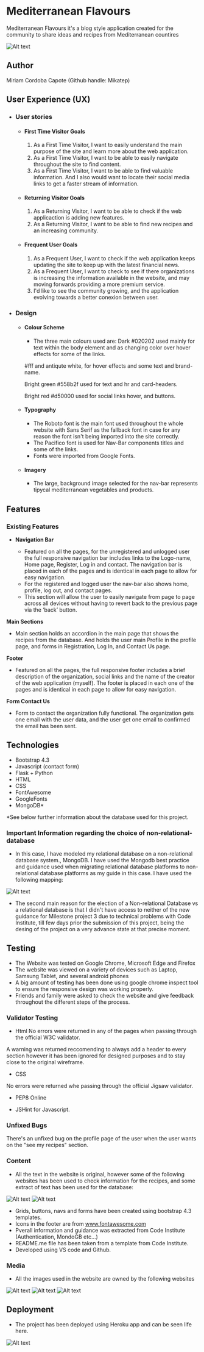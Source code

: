 <h1 text-align="center">Mediterranean Flavours</h1>

Mediterranean Flavours it's a blog style application created for the community to share ideas and recipes from Mediterranean countires

![Alt text](/static/images/mockup.png)

## Author

Miriam Cordoba Capote (Github handle: Mikatep)

## User Experience (UX)

-   ### User stories

    -   #### First Time Visitor Goals

        1. As a First Time Visitor, I want to easily understand the main purpose of the site and learn more about the web application.
        2. As a First Time Visitor, I want to be able to easily navigate throughout the site to find content.
        3. As a First Time Visitor, I want to be able to find valuable information. And I also would want to locate their social media links to get a faster stream of information.

    -   #### Returning Visitor Goals

        1. As a Returning Visitor, I want to be able to check if the web applicaction is adding new features.
        2. As a Returning Visitor, I want to be able to find new recipes and an increasing community.

    -   #### Frequent User Goals
        1. As a Frequent User, I want to check if the web application keeps updating the site to keep up with the latest financial news.
        2. As a Frequent User, I want to check to see if there organizations is increasing the information available in the website, and may moving forwards providing a more premium service.
        3. I'd like to see the community growing, and the application evolving towards a better conexion between user.


-   ### Design
    -   #### Colour Scheme
        -   The three main colours used are:
         Dark #020202 used mainly for text within the body element and as changing color over hover effects for some of the links.

         #fff and antiqute white, for hover effects and some text and brand-name.

         Bright green #558b2f used for text and hr and card-headers.

         Bright red #d50000 used for social links hover, and buttons.

    -   #### Typography
        -   The Roboto font is the main font used throughout the whole website with Sans Serif as the fallback font in case for any reason the font isn't being imported into the site correctly.
        - The Pacifico font is used for Nav-Bar components titles and some of the links. 
        - Fonts were imported from Google Fonts.

    -   #### Imagery
        -    The large, background image selected for the nav-bar represents tipycal mediterranean vegetables and products.

   ## Features

   ### Existing Features

- __Navigation Bar__

  - Featured on all the pages, for the unregistered and unlogged user the full responsive navigation bar includes links to the Logo-name, Home page, Register, Log in and contact. The navigation bar is placed in each of the pages and is identical in each page to allow for easy navigation.
  - For the registered and logged user the nav-bar also shows home, profile, log out, and contact pages.
  - This section will allow the user to easily navigate from page to page across all devices without having to revert back to the previous page via the ‘back’ button. 

__Main Sections__

- Main section holds an accordion in the main page that shows the recipes from the database. And holds the user main Profile in the profile page, and forms in Registration, Log In, and Contact Us page.

__Footer__

-  Featured on all the pages, the full responsive footer includes a brief description of the organization, social links and the name of the creator of the web application (myself). The footer is placed in each one of the pages and is identical in each page to allow for easy navigation.


__Form Contact Us__

-  Form to contact the organization fully functional. The organization gets one email with the user data, and the user get one email to confirmed the email has been sent.

## Technologies

- Bootstrap 4.3
- Javascript (contact form)
- Flask + Python
- HTML
- CSS
- FontAwesome
- GoogleFonts
- MongoDB*

*See below further information about the database used for this project.

### Important Information regarding the choice of non-relational-database

- In this case, I have modeled my relational database on a non-relational database system., MongoDB. I have used the Mongodb best practice and guidance used when migrating relational database platforms to non-relational database platforms as my guide in this case.  I have used the following mapping:

![Alt text](/static/images/Relational.png)

- The second main reason for the election of a Non-relational Database vs a relational database is that I didn't have access to neither of the new guidance for Milestone project 3 due to technical problems with Code Institute, till few days prior the submission of this project, being the desing of the project on a very advance state at that precise moment.


## Testing 

-  The Website was tested on Google Chrome, Microsoft Edge and Firefox
-  The website was viewed on a variety of devices such as Laptop, Samsung Tablet, and several android phones
-  A big amount of testing has been done using google chrome inspect tool to ensure the responsive design was working properly.
-  Friends and family were asked to check the website and give feedback throughout the different steps of the process.

### Validator Testing 

-  Html
No errors were returned in any of the pages when passing through the official W3C validator.

A warning was returned reccomending to always add a header to every section however it has been ignored for designed purposes and to stay close to the original wireframe.

-  CSS

No errors were returned whe passing through the official Jigsaw validator.

- PEP8 Online

- JSHint for Javascript.

### Unfixed Bugs

There's an unfixed bug on the profile page of the user when the user wants on the "see my recipes" section.

### Content 

- All the text in the website is original, however some of the following websites has been used to check information for the recipes, and some extract of text has been used for the database:

![Alt text](https://www.recipetineats.com/spanish-churros-recipe/)
![Alt text](https://spanishsabores.com/antonias-salmorejo-recipe/)

- Grids, buttons, navs and forms have been created using bootstrap 4.3 templates.
- Icons in the footer are from www.fontawesome.com
- Pverall information and guidance was extracted from Code Institute (Authentication, MondoGB etc...)
- README.me file has been taken from a template from Code Institute.
- Developed using VS code and Github.

### Media

- All the images used in the website are owned by the following websites

![Alt text](https://www.recipetineats.com/spanish-churros-recipe/)
![Alt text](https://www.wikipedia.org/)
![Alt text](https://www.picjumbo.com/)

## Deployment

- The project has been deployed using Heroku app and can be seen life here.

![Alt text](https://mediterranean.herokuapp.com/)
